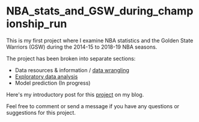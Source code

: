 # NBA_stats_and_GSW_during_championship_run
This is my first project where I examine NBA statistics and the Golden State Warriors (GSW) during the 2014-15 to 2018-19 NBA seasons.

The project has been broken into separate sections:
* Data resources & information / <a href="https://github.com/ant-L/NBA_stats_and_GSW_during_championship_run/blob/master/Basketball_Ref_EDA.ipynb">data wrangling</a>
* <a href="https://github.com/ant-L/NBA_stats_and_GSW_during_championship_run/blob/master/Basketball_Ref_EDA.ipynb">Exploratory data analysis</a>
* Model prediction (In progress)

Here's my introductory post for this <a href="https://sempercrescens.blogspot.com/2019/07/nba-statistics-and-golden-state.html"> project</a> on my blog.

Feel free to comment or send a message if you have any questions or suggestions for this project.
